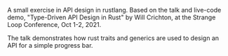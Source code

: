 A small exercise in API design in rustlang. Based on the talk and live-code demo, "Type-Driven API Design in Rust" by Will Crichton, at the Strange Loop Conference, Oct 1-2, 2021.

The talk demonstrates how rust traits and generics are used to design an API for a simple progress bar.

